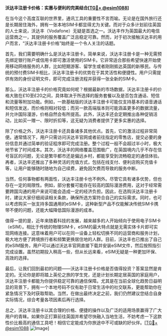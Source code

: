 **沃达丰注册卡价格：实惠与便利的完美结合[[TG💪+ @esim1088](https://t.me/s/esim1088)]**

在当今这个高度互联的世界里，通讯工具的重要性不言而喻。无论是在国外旅行还是长期居住海外，拥有一张本地SIM卡都显得尤为关键。而对于众多计划前往英国的人士来说，沃达丰（Vodafone）无疑是首选之一。沃达丰作为英国最大的电信运营商之一，其提供的服务覆盖广泛且稳定可靠。然而，对于初次接触沃达丰的用户而言，“沃达丰注册卡价格”始终是一个令人关注的话题。

首先，我们需要明确什么是沃达丰注册卡。简单来说，沃达丰注册卡是一种无需预先绑定银行账户或信用卡即可激活使用的SIM卡。它非常适合那些希望快速开始使用移动网络服务的人群，比如短期游客、留学生或者刚刚抵达英国的新移民。与传统的预付费SIM卡相比，沃达丰注册卡的优势在于其灵活性和便捷性。用户只需提供有效的身份证明文件，即可完成注册流程并获得一张全新的SIM卡。

那么，沃达丰注册卡的价格究竟如何呢？根据最新的市场数据，沃达丰注册卡的价格大致在£10至£20之间，具体取决于所选择的服务套餐以及是否包含通话、短信和流量等附加功能。例如，一款基础版的沃达丰注册卡可能仅支持基本的语音通话和短信发送，而价格则相对较低；而另一款高端版本则可能涵盖更多的数据流量，并允许国际漫游，价格自然会有所提高。此外，沃达丰还会定期推出各种促销活动，比如买一赠一、限时折扣等，这无疑为消费者提供了更多实惠的选择。

除了价格之外，沃达丰注册卡还具备诸多其他优点。首先，它的激活过程非常简便。通常情况下，用户只需访问沃达丰官网或者前往指定的零售店，提交必要的身份信息并通过简单的验证程序即可完成注册。整个过程一般不会超过半小时，极大地节省了时间成本。其次，沃达丰的网络覆盖范围极广，在英国境内几乎不存在信号盲区的问题，无论是繁华都市还是偏远乡村，都能享受到流畅稳定的通信体验。再者，沃达丰还推出了多种灵活的充值方式，包括在线支付、便利店购买充值卡等，让用户能够随时随地为自己续费，避免因欠费而导致的服务中断。

当然，任何事物都有两面性，沃达丰注册卡也不例外。尽管它具有诸多优势，但也存在一定的局限性。例如，部分套餐可能存在较高的国际漫游费用，这对于经常需要跨国沟通的用户来说可能会造成一定的经济负担。因此，在选购沃达丰注册卡时，建议大家仔细阅读相关条款，确保所选方案符合自己的实际需求。同时，也可以考虑购买一张支持多国通用的eSIM卡，这种新型产品不仅能解决传统SIM卡携带不便的问题，还能大幅降低国际漫游的成本。

值得一提的是，近年来随着科技的发展，越来越多的人开始倾向于使用电子SIM卡（eSIM）。相比于传统的物理SIM卡，eSIM的最大特点就是无需实体卡片即可实现网络连接。这意味着用户可以在同一设备上轻松切换不同的运营商和服务计划，极大地方便了跨境旅行者和频繁更换居住地的人群。目前，沃达丰也已推出了自己的eSIM服务，用户可以通过沃达丰官网直接下载并安装eSIM文件，然后按照指引完成设置。虽然初期投入稍高一些，但从长远来看，eSIM无疑是一种更加环保、高效的选择。

最后，让我们回到最初的问题——沃达丰注册卡价格是否值得投资？答案显然是肯定的。无论你是即将踏上英伦之旅的学生党，还是计划长期定居英国的家庭用户，沃达丰注册卡都能为你提供稳定可靠的通信保障。尤其是在当前全球化趋势日益明显的背景下，拥有一个本地号码不仅有助于日常生活中的社交联系，更能帮助你在紧急情况下及时获取帮助。当然，在做出最终决定之前，我们仍然建议您结合自身实际情况，综合考量各项因素后再行选择。

总之，沃达丰注册卡以其合理的价格、便捷的操作以及广泛的适用场景赢得了广大用户的青睐。如果你正打算前往英国并希望尽快融入当地生活，不妨考虑一下这款性价比极高的通信工具吧！相信它定能成为你旅途中不可或缺的好伙伴。[[TG💪+ @esim1088](https://t.me/s/esim1088) ![Image](https://i.postimg.cc/4NQfJmqS/Snipaste-2025-05-13-00-14-12.png)]
